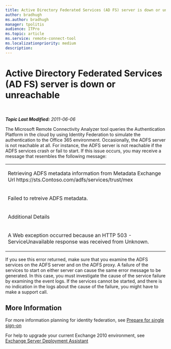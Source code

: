 ```yaml
---
title: Active Directory Federated Services (AD FS) server is down or unreachable
author: bradhugh
ms.author: bradhugh
manager: tpolitis
audience: ITPro 
ms.topic: article 
ms.service: remote-connect-tool
ms.localizationpriority: medium
description: 
---
```


<div data-xmlns="https://www.w3.org/1999/xhtml">

<div class="topic" data-xmlns="https://www.w3.org/1999/xhtml" data-msxsl="urn:schemas-microsoft-com:xslt" data-cs="https://msdn.microsoft.com/">

<div data-asp="https://msdn2.microsoft.com/asp">

# Active Directory Federated Services (AD FS) server is down or unreachable

</div>

<div id="mainSection">

<div id="mainBody">

<span> </span>

_**Topic Last Modified:** 2011-06-06_

<div id="sectionSection0" class="section">

The Microsoft Remote Connectivity Analyzer tool queries the Authentication Platform in the cloud by using Identity Federation to simulate the authentication to the Office 365 environment. Occasionally, the ADFS server is not reachable at all. For instance, the ADFS server is not reachable if the ADFS services crash or fail to start. If this issue occurs, you may receive a message that resembles the following message:


<table>
<colgroup>
<col style="width: 100%" />
</colgroup>
<tbody>
<tr class="odd">
<td><p>Retrieving ADFS metadata information from Metadata Exchange Url https://sts.Contoso.com/adfs/services/trust/mex</p></td>
</tr>
<tr class="even">
<td><p>Failed to retreive ADFS metadata.</p></td>
</tr>
<tr class="odd">
<td><p>Additional Details</p></td>
</tr>
<tr class="even">
<td><p>A Web exception occurred because an HTTP 503 - ServiceUnavailable response was received from Unknown.</p></td>
</tr>
</tbody>
</table>

If you see this error returned, make sure that you examine the ADFS services on the ADFS server and on the ADFS proxy. A failure of the services to start on either server can cause the same error message to be generated. In this case, you must investigate the cause of the service failure by examining the event logs. If the services cannot be started, and there is no indication in the logs about the cause of the failure, you might have to make a support call.

<div>

## More Information

For more information planning for identity federation, see [Prepare for single sign-on](https://onlinehelp.microsoft.com/office365-enterprises/ff652540.aspx)

For help to upgrade your current Exchange 2010 environment, see [Exchange Server Deployment Assistant](https://technet.microsoft.com/exdeploy2010/default.aspx)

</div>

</div>

</div>

<span> </span>

</div>

</div>

</div>

